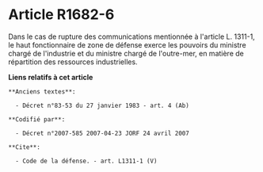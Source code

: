 # Article R1682-6

Dans le cas de rupture des communications mentionnée à l'article L. 1311-1, le haut fonctionnaire de zone de défense exerce
les pouvoirs du ministre chargé de l'industrie et du ministre chargé de l'outre-mer, en matière de répartition des ressources
industrielles.

**Liens relatifs à cet article**

	**Anciens textes**:

	  - Décret n°83-53 du 27 janvier 1983 - art. 4 (Ab)

	**Codifié par**:

	  - Décret n°2007-585 2007-04-23 JORF 24 avril 2007

	**Cite**:

	  - Code de la défense. - art. L1311-1 (V)
